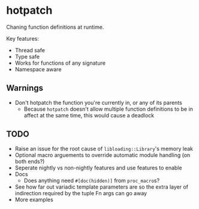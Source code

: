 # hotpatch

Chaning function definitions at runtime.

Key features:
- Thread safe
- Type safe
- Works for functions of any signature
- Namespace aware

## Warnings
- Don't hotpatch the function you're currently in, or any of its parents
  - Because `hotpatch` doesn't allow multiple function definitions to be in
	affect at the same time, this would cause a deadlock

## TODO
- Raise an issue for the root cause of `libloading::Library`'s memory leak
- Optional macro arguements to override automatic module handling (on both ends?)
- Seperate nightly vs non-nightly features and use features to enable
- Docs
  - Does anything need `#[doc(hidden)]` from `proc_macro`s?
- See how far out variadic template parameters are so the extra layer of indirection
  required by the tuple Fn args can go away
- More examples
